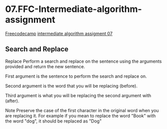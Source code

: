 # 07.FFC-Intermediate-algorithm-assignment

[Freecodecamp](https://www.freecodecamp.org/) [intermediate algorithm assigment 07](https://learn.freecodecamp.org/javascript-algorithms-and-data-structures/intermediate-algorithm-scripting/search-and-replace)

## Search and Replace

Replace
Perform a search and replace on the sentence using the arguments provided and return the new sentence.

First argument is the sentence to perform the search and replace on.

Second argument is the word that you will be replacing (before).

Third argument is what you will be replacing the second argument with (after).

Note
Preserve the case of the first character in the original word when you are replacing it. For example if you mean to replace the word "Book" with the word "dog", it should be replaced as "Dog"
